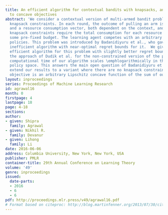 ```yaml
---
title: An efficient algorithm for contextual bandits with knapsacks, and an extension
  to concave objectives
abstract: 'We consider a contextual version of multi-armed bandit problem with global
  knapsack constraints. In each round, the outcome of pulling an arm is a scalar reward
  and a resource consumption vector, both dependent on the context, and the global
  knapsack constraints require the total consumption for each resource to be below
  some pre-fixed budget. The learning agent competes with an arbitrary set of context-dependent
  policies. This problem was introduced by Badanidiyuru et al., who gave a computationally
  inefficient algorithm with near-optimal regret bounds for it.  We give a \emphcomputationally
  efficient algorithm for this problem with slightly better regret bounds, by generalizing
  the approach of Dudik et al. for the non-constrained version of the problem. The
  computational time of our algorithm scales \emphlogarithmically in the size of the
  policy space. This answers the main open question of Badanidiyuru et al. We also
  extend our results to a variant where there are no knapsack constraints but the
  objective is an arbitrary Lipschitz concave function of the sum of outcome vectors. '
layout: inproceedings
series: Proceedings of Machine Learning Research
id: agrawal16
month: 0
firstpage: 4
lastpage: 18
page: 4-18
sections: 
author:
- given: Shipra
  family: Agrawal
- given: Nikhil R.
  family: Devanur
- given: Lihong
  family: Li
date: 2016-06-06
address: Columbia University, New York, New York, USA
publisher: PMLR
container-title: 29th Annual Conference on Learning Theory
volume: '49'
genre: inproceedings
issued:
  date-parts:
  - 2016
  - 6
  - 6
pdf: http://proceedings.mlr.press/v49/agrawal16.pdf
# Format based on citeproc: http://blog.martinfenner.org/2013/07/30/citeproc-yaml-for-bibliographies/
---
```

